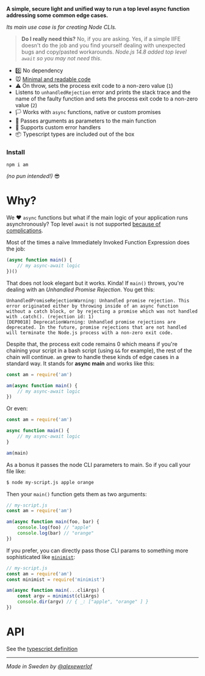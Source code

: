 **A simple, secure light and unified way to run a top level async function addressing some common edge cases.**

_Its main use case is for creating Node CLIs._

> **Do I really need this?** No, if you are asking. Yes, if a simple IIFE doesn't do the job and you find yourself dealing with unexpected bugs and copy/pasted workarounds. _Node.js 14.8 added top level `await` so you may not need this_.

* 0️⃣ No dependency
* 🐭 [Minimal and readable code](./index.js)
* ⚠ On throw, sets the process exit code to a non-zero value (`1`)
* Listens to `unhandledRejection` error and prints the stack trace and the name of the faulty function and sets the process exit code to a non-zero value (`2`)
* 🏳 Works with `async` functions, native or custom promises
* 💌 Passes arguments as parameters to the main function
* 💊 Supports custom error handlers
* 📦 Typescript types are included out of the box

### Install

`npm i am`

_(no pun intended!)_ 😎

# Why?

We ♥ `async` functions but what if the main logic of your application runs asynchronously?
Top level `await` is not supported [because of complications](https://gist.github.com/Rich-Harris/0b6f317657f5167663b493c722647221).

Most of the times a naïve Immediately Invoked Function Expression does the job:

```javascript
(async function main() {
    // my async-await logic
})()
```

That does not look elegant but it works. Kinda! If `main()` throws, you're dealing with an *Unhandled Promise Rejection*.
You get this:

```
UnhandledPromiseRejectionWarning: Unhandled promise rejection. This error originated either by throwing inside of an async function without a catch block, or by rejecting a promise which was not handled with .catch(). (rejection id: 1)
[DEP0018] DeprecationWarning: Unhandled promise rejections are deprecated. In the future, promise rejections that are not handled will terminate the Node.js process with a non-zero exit code.
```

Despite that, the process exit code remains 0 which means if you're chaining your script in a bash script (using `&&` for example), the rest of the chain will continue.
`am` grew to handle these kinds of edge cases in a standard way. It stands for **async main** and works like this:

```javascript
const am = require('am')

am(async function main() {
    // my async-await logic
})
```

Or even:

```javascript
const am = require('am')

async function main() {
    // my async-await logic
}

am(main)
```

As a bonus it passes the node CLI parameters to main. So if you call your file like:

```bash
$ node my-script.js apple orange
```

Then your `main()` function gets them as two arguments:

```javascript
// my-script.js
const am = require('am')

am(async function main(foo, bar) {
    console.log(foo) // "apple"
    console.log(bar) // "orange"
})
```

If you prefer, you can directly pass those CLI params to something more sophisticated like [`minimist`](https://www.npmjs.com/package/minimist):

```javascript
// my-script.js
const am = require('am')
const minimist = require('minimist')

am(async function main(...cliArgs) {
    const argv = minimist(cliArgs)
    console.dir(argv) // { _: ["apple", "orange" ] }
})
```

# API

See the [typescript definition](index.d.ts)

---

_Made in Sweden by [@alexewerlof](https://twitter.com/alexewerlof)_
